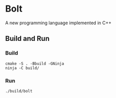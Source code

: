 # Bolt

A new programming language implemented in C++

## Build and Run

### Build
```
cmake -S . -Bbuild -GNinja
ninja -C build/
```

### Run
```
./build/bolt
```

